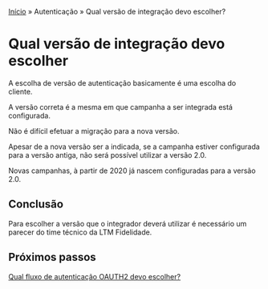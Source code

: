 [Início](/readme.md) &raquo; Autenticação &raquo; Qual versão de integração devo escolher?

# Qual versão de integração devo escolher

A escolha de versão de autenticação basicamente é uma escolha do cliente.

A versão correta é a mesma em que campanha a ser integrada está configurada.

Não é difícil efetuar a migração para a nova versão.

Apesar de a nova versão ser a indicada, se a campanha estiver configurada para a versão antiga, não será possível utilizar a versão 2.0.

Novas campanhas, à partir de 2020 já nascem configuradas para a versão 2.0.

## Conclusão

Para escolher a versão que o integrador deverá utilizar é necessário um parecer do time técnico da LTM Fidelidade.

## Próximos passos

[Qual fluxo de autenticação OAUTH2 devo escolher?](/auth/flows.md)
